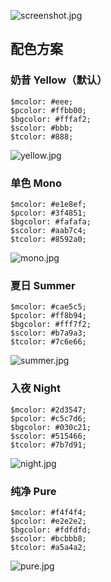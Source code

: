 ![screenshot.jpg](https://raw.githubusercontent.com/shuibaco/bitcron-theme-ordinary/master/screenshot.jpg)

## 配色方案

### 奶昔 Yellow（默认）

```
$mcolor: #eee;
$pcolor: #ffbb00;
$bgcolor: #fffaf2;
$scolor: #bbb;
$tcolor: #888;
```

![yellow.jpg](https://raw.githubusercontent.com/shuibaco/bitcron-theme-ordinary/master/colours/yellow.jpg)

### 单色 Mono

```
$mcolor: #e1e8ef;
$pcolor: #3f4851;
$bgcolor: #fafafa;
$scolor: #aab7c4;
$tcolor: #8592a0;
```

![mono.jpg](https://raw.githubusercontent.com/shuibaco/bitcron-theme-ordinary/master/colours/mono.jpg)

### 夏日 Summer

```
$mcolor: #cae5c5;
$pcolor: #ff8b94;
$bgcolor: #fff7f2;
$scolor: #b7a9a3;
$tcolor: #7c6e66;
```

![summer.jpg](https://raw.githubusercontent.com/shuibaco/bitcron-theme-ordinary/master/colours/summer.jpg)

### 入夜 Night

```
$mcolor: #2d3547;
$pcolor: #c5c7d6;
$bgcolor: #030c21;
$scolor: #515466;
$tcolor: #7b7d91;
```

![night.jpg](https://raw.githubusercontent.com/shuibaco/bitcron-theme-ordinary/master/colours/night.jpg)

### 纯净 Pure

```
$mcolor: #f4f4f4;
$pcolor: #e2e2e2;
$bgcolor: #fdfdfd;
$scolor: #bcbbb8;
$tcolor: #a5a4a2;
```

![pure.jpg](https://raw.githubusercontent.com/shuibaco/bitcron-theme-ordinary/master/colours/pure.jpg)
